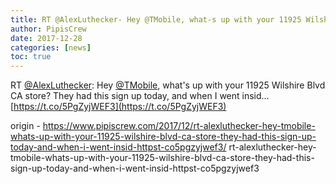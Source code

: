 ```yaml
---
title: RT @AlexLuthecker- Hey @TMobile, what-s up with your 11925 Wilshire Blvd CA store?  They had this sign up today, and when I went insid… https-//t.co/5PgZyjWEF3
author: PipisCrew
date: 2017-12-28
categories: [news]
toc: true
---
```


RT [@AlexLuthecker](https://twitter.com/@AlexLuthecker): Hey [@TMobile](https://twitter.com/@TMobile), what's up with your 11925 Wilshire Blvd CA store?  They had this sign up today, and when I went insid… [https://t.co/5PgZyjWEF3](https://t.co/5PgZyjWEF3)

origin - https://www.pipiscrew.com/2017/12/rt-alexluthecker-hey-tmobile-whats-up-with-your-11925-wilshire-blvd-ca-store-they-had-this-sign-up-today-and-when-i-went-insid-httpst-co5pgzyjwef3/ rt-alexluthecker-hey-tmobile-whats-up-with-your-11925-wilshire-blvd-ca-store-they-had-this-sign-up-today-and-when-i-went-insid-httpst-co5pgzyjwef3